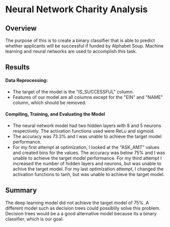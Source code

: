 # Neural Network Charity Analysis

## Overview
The purpose of this is to create a binary classifier that is able to predict whether applicants will be successful if funded by Alphabet Soup. Machine learning and neural networks are used to accomplish this task.

## Results
#### Data Reprocessing:
- The target of the model is the "IS_SUCCESSFUL" column.
- Features of our model are all columns except for the "EIN" and "NAME" column, which should be removed.

#### Compiling, Training, and Evaluating the Model
- The neural network model had two hidden layers with 8 and 5 neurons respectively. The activation functions used were ReLu and sigmoid.
- The accuracy was 73.3% and I was unable to achieve the target model performance.
- For my first attempt at optimization, I looked at the "ASK_AMT" values and created bins for the values. The accuracy was below 75% and I was unable to achieve the target model performance. For my third attempt I increased the number of hidden layers and neurons, but was unable to achive the target model. For my last optimization attempt, I changed the activation functions to tanh, but was unable to achieve the target model.

## Summary
The deep learning model did not achieve the target model of 75%. A different model such as decision trees could possiblily solve this problem. Decision trees would be a a good alternative model because its a binary classifier, which is our goal.
